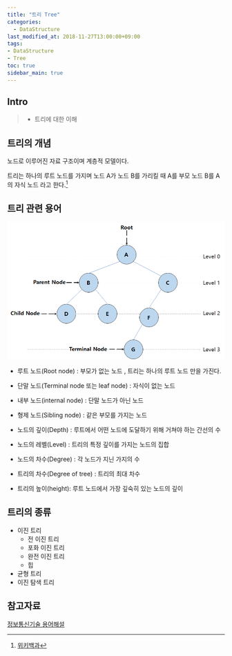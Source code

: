 ```yaml
---
title: "트리 Tree"
categories: 
  - DataStructure
last_modified_at: 2018-11-27T13:00:00+09:00
tags:
- DataStructure
- Tree
toc: true
sidebar_main: true
---
```


## Intro

> - 트리에 대한 이해


## 트리의 개념

노드로 이루어진 자료 구조이며 계층적 모델이다.

트리는 하나의 루트 노드를 가지며 노드 A가 노드 B를 가리킬 때 A를 부모 노드 B를 A의 자식 노드 라고 한다.[^1]

[^1]:[위키백과](https://ko.wikipedia.org/wiki/%ED%8A%B8%EB%A6%AC_%EA%B5%AC%EC%A1%B0)


## 트리 관련 용어

![1](https://github.com/lesslate/lesslate.github.io/blob/master/assets/img/DataStructure/Tree/1.png?raw=true)


* 루트 노드(Root node) : 부모가 없는 노드 , 트리는 하나의 루트 노드 만을 가진다.

* 단말 노드(Terminal node 또는 leaf node) : 자식이 없는 노드

* 내부 노드(internal node) : 단말 노드가 아닌 노드

* 형제 노드(Sibling node) : 같은 부모를 가지는 노드

* 노드의 깊이(Depth) : 루트에서 어떤 노드에 도달하기 위해 거쳐야 하는 간선의 수

* 노드의 레벨(Level) : 트리의 특정 깊이를 가지는 노드의 집합

* 노드의 차수(Degree) : 각 노드가 지닌 가지의 수

* 트리의 차수(Degree of tree) : 트리의 최대 차수

* 트리의 높이(height): 루트 노드에서 가장 깊숙히 있는 노드의 깊이

## 트리의 종류

* 이진 트리
  * 전 이진 트리
  * 포화 이진 트리
  * 완전 이진 트리
  * 힙
* 균형 트리
* 이진 탐색 트리






## 참고자료

[정보통신기술 용어해설](http://www.ktword.co.kr/abbr_view.php?m_temp1=5424)